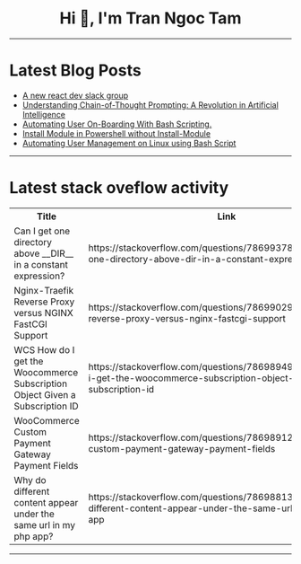 <h1 align="center">Hi 👋, I'm Tran Ngoc Tam</h1>

---

# Latest Blog Posts 
<!-- BLOG-POST-LIST:START -->
- [A new react dev slack group](https://dev.to/jhobbie_board_3a35020a47f/a-new-react-dev-slack-group-44e6)
- [Understanding Chain-of-Thought Prompting: A Revolution in Artificial Intelligence](https://dev.to/sgaglione/understanding-chain-of-thought-prompting-a-revolution-in-artificial-intelligence-36i1)
- [Automating User On-Boarding With Bash Scripting.](https://dev.to/eben/automating-user-on-boarding-with-bash-scripting-3p00)
- [Install Module in Powershell without Install-Module](https://dev.to/kinneko-de/install-module-in-powershell-without-install-module-5ae7)
- [Automating User Management on Linux using Bash Script](https://dev.to/danielfavour/automating-user-management-on-linux-using-bash-script-3o9l)
<!-- BLOG-POST-LIST:END -->

---

# Latest stack oveflow activity
<table>
  <tr><th>Title</th><th>Link</th></tr>
  <!-- STACKOVERFLOW:START --><tr><td>Can I get one directory above __DIR__ in a constant expression?</td><td>https://stackoverflow.com/questions/78699378/can-i-get-one-directory-above-dir-in-a-constant-expression</td></tr><tr><td>Nginx-Traefik Reverse Proxy versus NGINX FastCGI Support</td><td>https://stackoverflow.com/questions/78699029/nginx-traefik-reverse-proxy-versus-nginx-fastcgi-support</td></tr><tr><td>WCS How do I get the Woocommerce Subscription Object Given a Subscription ID</td><td>https://stackoverflow.com/questions/78698949/wcs-how-do-i-get-the-woocommerce-subscription-object-given-a-subscription-id</td></tr><tr><td>WooCommerce Custom Payment Gateway Payment Fields</td><td>https://stackoverflow.com/questions/78698912/woocommerce-custom-payment-gateway-payment-fields</td></tr><tr><td>Why do different content appear under the same url in my php app?</td><td>https://stackoverflow.com/questions/78698813/why-do-different-content-appear-under-the-same-url-in-my-php-app</td></tr><!-- STACKOVERFLOW:END -->
</table>

---


